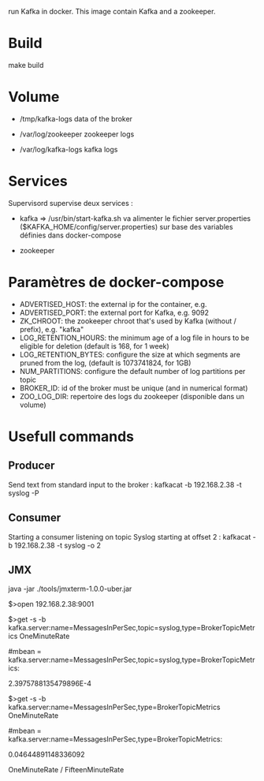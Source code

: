 run Kafka in docker. This image contain Kafka and a zookeeper.

# Build

make build

# Volume

+ /tmp/kafka-logs
data of the broker

+ /var/log/zookeeper
zookeeper logs

+ /var/log/kafka-logs
kafka logs

# Services

Supervisord supervise deux services :
* kafka
=> /usr/bin/start-kafka.sh va alimenter le fichier server.properties ($KAFKA_HOME/config/server.properties) sur base des variables 
définies dans docker-compose

* zookeeper

# Paramètres de docker-compose

* ADVERTISED_HOST: 
  the external ip for the container, e.g. 
* ADVERTISED_PORT: 
  the external port for Kafka, e.g. 9092
* ZK_CHROOT: 
  the zookeeper chroot that's used by Kafka (without / prefix), e.g. "kafka"
* LOG_RETENTION_HOURS: 
  the minimum age of a log file in hours to be eligible for deletion (default is 168, for 1 week)
* LOG_RETENTION_BYTES: 
  configure the size at which segments are pruned from the log, (default is 1073741824, for 1GB)
* NUM_PARTITIONS: 
  configure the default number of log partitions per topic
* BROKER_ID:
  id of the broker must be unique (and in numerical format)
* ZOO_LOG_DIR: 
  repertoire des logs du zookeeper (disponible dans un volume)

# Usefull commands

## Producer 

Send text from standard input to the broker : kafkacat -b 192.168.2.38 -t syslog -P

## Consumer

Starting a consumer listening on topic Syslog starting at offset 2 : kafkacat -b 192.168.2.38 -t syslog -o 2

## JMX

java -jar ./tools/jmxterm-1.0.0-uber.jar

$>open 192.168.2.38:9001

$>get -s -b kafka.server:name=MessagesInPerSec,topic=syslog,type=BrokerTopicMetrics OneMinuteRate

#mbean = kafka.server:name=MessagesInPerSec,topic=syslog,type=BrokerTopicMetrics:

2.3975788135479896E-4

$>get -s -b kafka.server:name=MessagesInPerSec,type=BrokerTopicMetrics OneMinuteRate

#mbean = kafka.server:name=MessagesInPerSec,type=BrokerTopicMetrics:

0.04644891148336092


OneMinuteRate / FifteenMinuteRate
